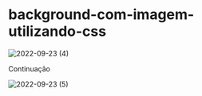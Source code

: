 # background-com-imagem-utilizando-css


![2022-09-23 (4)](https://user-images.githubusercontent.com/85081592/192074182-96d01f17-3ae5-416f-bc50-7b6607d2c86b.png)


Continuação


![2022-09-23 (5)](https://user-images.githubusercontent.com/85081592/192074207-c066298c-84c0-4e9e-8a14-66753c055a00.png)
